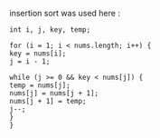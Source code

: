 insertion sort was used here :
```
int i, j, key, temp;
​
for (i = 1; i < nums.length; i++) {
key = nums[i];
j = i - 1;
​
while (j >= 0 && key < nums[j]) {
temp = nums[j];
nums[j] = nums[j + 1];
nums[j + 1] = temp;
j--;
}
}
```
​
​